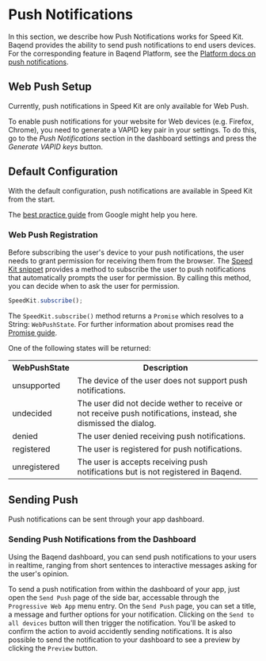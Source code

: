 # Push Notifications

In this section, we describe how Push Notifications works for Speed Kit. Baqend provides the ability to send push 
notifications to end users devices. For the corresponding feature in Baqend 
Platform, see the [Platform docs on push notifications](../push/).

## Web Push Setup

Currently, push notifications in Speed Kit are only available for Web Push.

To enable push notifications for your website for Web devices (e.g. Firefox, Chrome), you need to generate a VAPID 
key pair in your settings. To do this, go to the *Push Notifications* section in the dashboard settings and press the
 *Generate VAPID keys* button.
 
## Default Configuration

With the default configuration, push notifications are available in Speed Kit from the start.

The [best practice guide](https://developers.google.com/web/ilt/pwa/introduction-to-push-notifications#best_practices) from Google might help 
you here.

### Web Push Registration
Before subscribing the user's device to your push notifications, the user needs to grant permission for receiving them from the browser.
The [Speed Kit snippet](intro/#integrate-code-snippet)  provides a method to subscribe the user to push notifications that automatically 
prompts the user for permission. By calling this method, you can decide when to ask the user for permission.
 
```js
SpeedKit.subscribe();
```

The `SpeedKit.subscribe()` method returns a `Promise` which resolves to a String: `WebPushState`. For further information about promises read the [Promise 
guide](../getting-started/#promises).

One of the following states will be returned:
 <div class="table-wrapper"><table class="table">
  <tr>
    <th>WebPushState</th>
    <th>Description</th>
  </tr>
  <tr>
      <td>unsupported</td>
      <td>The device of the user does not support push notifications.</td>
    </tr>
  <tr>
    <td>undecided</td>
    <td>The user did not decide wether to receive or not receive push notifications, instead, she dismissed the dialog.</td>
  </tr>
  <tr>
    <td>denied</td>
    <td>The user denied receiving push notifications.</td>
  </tr>
  <tr>
    <td>registered</td>
    <td>The user is registered for push notifications.</td>
  </tr>
  <tr>
      <td>unregistered</td>
      <td>The user is accepts receiving push notifications but is not registered in Baqend.</td>
    </tr>
</table></div>    

## Sending Push

Push notifications can be sent through your app dashboard.

### Sending Push Notifications from the Dashboard

Using the Baqend dashboard, you can send push notifications to your users in realtime, ranging from short sentences to interactive messages asking for the user's opinion.
 
To send a push notification from within the dashboard of your app, just open the `Send Push` page of the side bar, 
accessable through the `Progressive Web App` menu entry. On the `Send Push` page, you can set a title, a message 
and further options for your notification. Clicking on the `Send to all devices` button will then trigger the 
notification. You'll be asked to confirm the action to avoid accidently sending notifications. It is also possible to 
send the notification to your dashboard to see a preview by clicking the `Preview` button.
